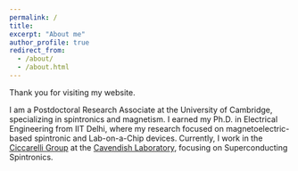 ```yaml
---
permalink: /
title: 
excerpt: "About me"
author_profile: true
redirect_from: 
  - /about/
  - /about.html
---
```


Thank you for visiting my website. 

<p>
  I am a Postdoctoral Research Associate at the University of Cambridge, specializing in spintronics and magnetism. I earned my Ph.D. in Electrical Engineering from IIT Delhi, where my research focused on magnetoelectric-based spintronic and Lab-on-a-Chip devices. Currently, I work in the <a href="https://www.ciccarelli.phy.cam.ac.uk/">Ciccarelli Group</a> at the <a href="https://www.phy.cam.ac.uk/">Cavendish Laboratory</a>, focusing on Superconducting Spintronics.
</p>

